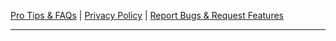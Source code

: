[Pro Tips & FAQs](https://ericytsang.github.io/app.android.multiwindow/index.html) &#124;
[Privacy Policy](https://ericytsang.github.io/app.android.multiwindow/privacy_policy.html) &#124;
[Report Bugs & Request Features](https://github.com/ericytsang/app.android.touchpad/issues)

----
